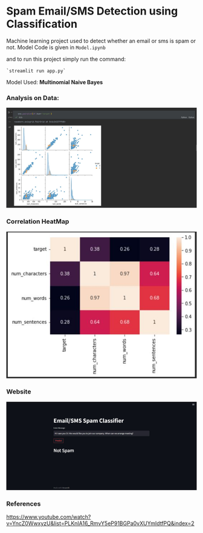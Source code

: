 # Spam Email/SMS Detection using Classification

Machine learning project used to detect whether an email or sms is spam or not. Model Code is given in `Model.ipynb`

and to run this project simply run the command:

    `streamlit run app.py`

Model Used: **Multinomial Naive Bayes**

### Analysis on Data:

![1682962908217](image/ReadME/1682962908217.png)

### Correlation HeatMap

![1682962935735](image/ReadME/1682962935735.png)

### Website

![1682962959433](image/ReadME/1682962959433.png)

### References

https://www.youtube.com/watch?v=YncZ0WwxyzU&list=PLKnIA16_RmvY5eP91BGPa0vXUYmIdtfPQ&index=2
